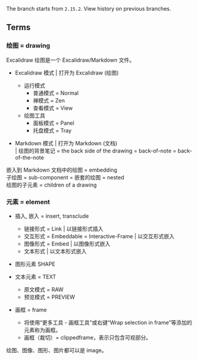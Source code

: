 
The branch starts from `2.15.2`. View history on previous branches.

## Terms

### 绘图 = drawing

Excalidraw 绘图是一个 Excalidraw/Markdown 文件。

- Excalidraw 模式 | 打开为 Excalidraw (绘图)
    - 运行模式
        - 普通模式 = Normal
        - 禅模式 = Zen
        - 查看模式 = View
     - 绘图工具
        - 面板模式 = Panel
        - 托盘模式 = Tray

- Markdown 模式 | 打开为 Markdown (文档)<br>
    | 绘图的背景笔记 = the back side of the drawing = back-of-note = back-of-the-note

嵌入到 Markdown 文档中的绘图 = embedding<br>
子绘图 = sub-component = 嵌套的绘图 = nested<br>
绘图的子元素 = children of a drawing<br>

### 元素 = element

- 插入, 嵌入 = insert, transclude
    - 链接形式 = Link | 以链接形式插入
    - 交互形式 = Embeddable = Interactive-Frame | 以交互形式嵌入
    - 图像形式 = Embed | 以图像形式嵌入
    - 文本形式 | 以文本形式嵌入

- 图形元素 SHAPE

- 文本元素 = TEXT
    - 原文模式 = RAW
    - 预览模式 = PREVIEW

- 画框 = frame
    - 将使用“更多工具 - 画框工具”或右键“Wrap selection in frame”等添加的元素称为画框。
    - 画框（裁切）= clippedframe，表示只包含可视部分。

绘图、图像、图形、图片都可以是 image。

